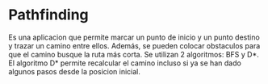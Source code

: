 # Pathfinding
Es una aplicacion que permite marcar un punto de inicio y un punto destino y trazar un camino entre ellos. Además, se pueden colocar obstaculos para que el camino busque la ruta más corta. Se utilizan 2 algoritmos: BFS y D*. El algoritmo D* permite recalcular el camino incluso si ya se han dado algunos pasos desde la posicion inicial.
